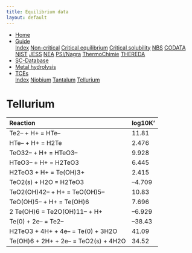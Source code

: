 ```yaml
---
title: Equilibrium data
layout: default
---
```

<ul>
  <li><a href="/">Home</a></li>
  <li class="dropdown">
    <a href="javascript:void(0)" class="dropbtn">Guide</a>
    <div class="dropdown-content">
      <a href="/guide/index.html">Index</a>
      <a href="/guide/noncritical.html">Non-critical</a>
      <a href="/guide/critical-equilibrium.html">Critical equilibrium</a>
      <a href="/guide/critical-solubility.html">Critical solubility</a>
      <a href="/guide/NBS.html">NBS</a>
      <a href="/guide/CODATA.html">CODATA</a>
      <a href="/guide/NIST.html">NIST</a>
      <a href="/guide/JESS.html">JESS</a>
      <a href="/guide/NEA.html">NEA</a>
      <a href="/guide/PSI.html">PSI/Nagra</a>
      <a href="/guide/thermochimie.html">ThermoChimie</a>
      <a href="/guide/THEREDA.html">THEREDA</a>
    </div>
  </li>
  <li><a href="/sc-database.html">SC-Database</a></li>
  <li><a href="/cost-nectar.html">Metal hydrolysis</a></li>
  <li class="dropdown">
    <a href="javascript:void(0)" class="dropbtn" class="active">TCEs</a>
    <div class="dropdown-content">
      <a href="index.html">Index</a>
      <a href="niobium.html">Niobium</a>
      <a href="tantalum.html">Tantalum</a>
      <a class="active" href="tellurium.html">Tellurium</a>
    </div>
  </li>
</ul>

# Tellurium

| Reaction |	log10K’ |
| :--- | :--- |
| Te2– + H+ = HTe– |	11.81 |
| HTe– + H+ = H2Te |	2.476 |
| TeO32– + H+ = HTeO3– |	9.928 |
| HTeO3– + H+ = H2TeO3 |	6.445 |
| H2TeO3 + H+ = Te(OH)3+ |	2.415 |
| TeO2(s) + H2O = H2TeO3 |	–4.709 |
| TeO2(OH)42– + H+ = TeO(OH)5– |	10.83 |
| TeO(OH)5– + H+ = Te(OH)6 |	7.696 |
| 2 Te(OH)6 = Te2O(OH)11– + H+ |	–6.929 |
| Te(0) + 2e– = Te2– |	–38.43 |
| H2TeO3 + 4H+ + 4e– = Te(0) + 3H2O |	41.09 |
| Te(OH)6 + 2H+ + 2e– = TeO2(s) + 4H2O |	34.52 |
